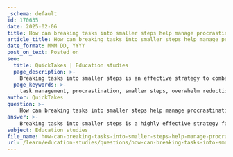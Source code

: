```yaml
---
_schema: default
id: 170635
date: 2025-02-06
title: How can breaking tasks into smaller steps help manage procrastination?
article_title: How can breaking tasks into smaller steps help manage procrastination?
date_format: MMM DD, YYYY
post_on_text: Posted on
seo:
  title: QuickTakes | Education studies
  page_description: >-
    Breaking tasks into smaller steps is an effective strategy to combat procrastination. It reduces overwhelm, boosts motivation, enhances focus, provides a structured work approach, prevents burnout, and encourages regular review.
  page_keywords: >-
    task management, procrastination, smaller steps, overwhelm reduction, sense of accomplishment, focus enhancement, structured approach, Pomodoro Technique, burnout prevention, iterative review
author: QuickTakes
question: >-
    How can breaking tasks into smaller steps help manage procrastination?
answer: >-
    Breaking tasks into smaller steps is a highly effective strategy for managing procrastination, and it offers several key benefits:\n\n1. **Reduction of Overwhelm**: Large projects can often feel daunting, leading to avoidance behaviors. By breaking tasks into smaller, manageable chunks, individuals can focus on completing one step at a time. This simplification makes the overall task feel less intimidating, which can significantly reduce the tendency to procrastinate.\n\n2. **Sense of Accomplishment**: Each completed chunk provides a sense of achievement, which can boost motivation. This positive reinforcement encourages individuals to continue working on subsequent steps, creating a momentum that helps combat procrastination.\n\n3. **Enhanced Focus and Concentration**: Smaller tasks require less cognitive effort, allowing individuals to maintain sharper focus. This reduction in cognitive load enhances comprehension and retention of information, making it easier to engage with the material without feeling overwhelmed.\n\n4. **Structured Approach**: Techniques like the Pomodoro Technique, which involves working in fixed intervals followed by short breaks, create a structured environment that fosters productivity. The sense of urgency generated by these time constraints can motivate individuals to start tasks they might otherwise delay.\n\n5. **Prevention of Burnout**: Regular breaks between smaller tasks help mitigate mental fatigue. This balance between work and rest is crucial for maintaining long-term productivity and can prevent the emotional exhaustion that often accompanies prolonged periods of work.\n\n6. **Iterative Review and Revision**: Breaking tasks into chunks encourages regular review and revision, reinforcing learning and retention. This iterative process not only aids in understanding but also helps in identifying areas that may need more attention, further reducing the likelihood of procrastination.\n\nIn summary, breaking tasks into smaller steps not only makes daunting projects more manageable but also enhances motivation, focus, and overall productivity, effectively helping individuals overcome procrastination.
subject: Education studies
file_name: how-can-breaking-tasks-into-smaller-steps-help-manage-procrastination.md
url: /learn/education-studies/questions/how-can-breaking-tasks-into-smaller-steps-help-manage-procrastination
---
```


&nbsp;
